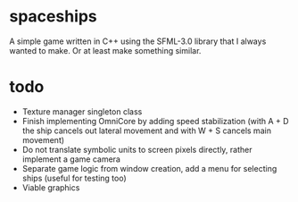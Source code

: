 # spaceships
A simple game written in C++ using the SFML-3.0 library that I always wanted to make. Or at least make something similar.
# todo
- Texture manager singleton class
- Finish implementing OmniCore by adding speed stabilization (with A + D the ship cancels out lateral movement and with W + S cancels main movement)
- Do not translate symbolic units to screen pixels directly, rather implement a game camera
- Separate game logic from window creation, add a menu for selecting ships (useful for testing too)
- Viable graphics
